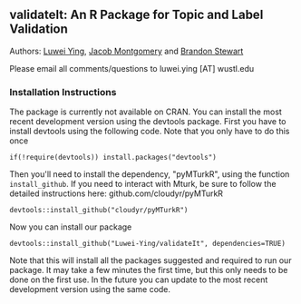 ## validateIt: An R Package for Topic and Label Validation

Authors: [Luwei Ying](http://luweiying.org), [Jacob Montgomery](https://sites.wustl.edu/montgomery/) and [Brandon Stewart](http://brandonstewart.org)

Please email all comments/questions to luwei.ying [AT] wustl.edu

### Installation Instructions
The package is currently not available on CRAN. You can install the most recent development version using the devtools package. First you have to install devtools using the following code.  Note that you only have to do this once

```  
if(!require(devtools)) install.packages("devtools")
```  

Then you'll need to install the dependency, "pyMTurkR", using the function `install_github`. If you need to interact with Mturk, be sure to follow the detailed instructions here: github.com/cloudyr/pyMTurkR
```
devtools::install_github("cloudyr/pyMTurkR")
```

Now you can install our package

```
devtools::install_github("Luwei-Ying/validateIt", dependencies=TRUE)
```

Note that this will install all the packages suggested and required to run our package.  It may take a few minutes the first time, but this only needs to be done on the first use.  In the future you can update to the most recent development version using the same code. 
